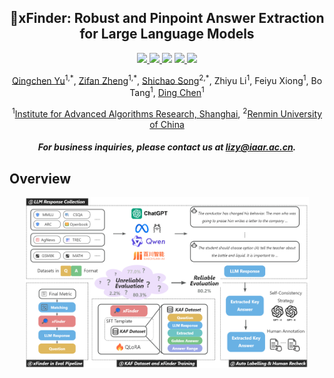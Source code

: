 <div align="center"><h2>🔎xFinder: Robust and Pinpoint Answer Extraction for Large Language Models</h2></div>

<p align="center">
    <!-- arxiv badges -->
    <a href="">
        <img src="https://img.shields.io/badge/Paper-red?style=flat&logo=arxiv">
    </a>
    <!-- Github -->
    <a href="https://github.com/IAAR-Shanghai/xFinder">
        <img src="https://img.shields.io/badge/Code-black?style=flat&logo=github">
    </a>
    <!-- hf collection -->
    <a href="https://huggingface.co/collections/IAAR-Shanghai/xfinder-664b7b21e94e9a93f25a8412"><img src="https://img.shields.io/badge/-%F0%9F%A4%97%20Collection-orange?style=flat"/></a>
    <!-- Model 0.5B -->
    <a href="https://huggingface.co/IAAR-Shanghai/xFinder-qwen1505">
        <img src="https://img.shields.io/badge/%F0%9F%A4%97%20Model%20(0.5B)-orange?style=flat">
    </a>
    <a href="https://huggingface.co/IAAR-Shanghai/xFinder-llama38it">
        <img src="https://img.shields.io/badge/%F0%9F%A4%97%20Model%20(8B)-orange?style=flat">
    </a>
</p>

<div align="center">
    <p>
        <a href="https://github.com/Duguce">Qingchen Yu</a><sup>1,*</sup>, 
        <a href="https://github.com/fan2goa1">Zifan Zheng</a><sup>1,*</sup>, 
        <a href="https://github.com/Ki-Seki">Shichao Song</a><sup>2,*</sup>, 
        <a>Zhiyu Li</a><sup>1</sup>, Feiyu Xiong<sup>1</sup>, Bo Tang<sup>1</sup>, <a href="https://github.com/hush-cd">Ding Chen</a><sup>1</sup>
    </p>
    <p>
        <sup>1</sup><a href="https://www.iaar.ac.cn/">Institute for Advanced Algorithms Research, Shanghai</a>, <sup>2</sup><a href="https://en.ruc.edu.cn/">Renmin University of China</a>
    </p>
</div>


<div align="center"><h5>For business inquiries, please contact us at <a href="mailto:lizy@iaar.ac.cn">lizy@iaar.ac.cn</a>.</h5></div>

## Overview
<div align="center">
    <img src="./assets/framework.jpg" alt="xFinder" width="90%">
</div>
